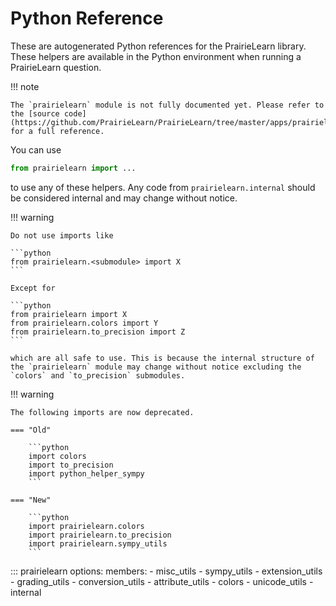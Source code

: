 # Python Reference

These are autogenerated Python references for the PrairieLearn library. These helpers are available in the Python environment when running a PrairieLearn question.

!!! note

    The `prairielearn` module is not fully documented yet. Please refer to the [source code](https://github.com/PrairieLearn/PrairieLearn/tree/master/apps/prairielearn/python/prairielearn) for a full reference.

You can use

```python
from prairielearn import ...
```

to use any of these helpers. Any code from `prairielearn.internal` should be considered internal and may change without notice.

!!! warning

    Do not use imports like

    ```python
    from prairielearn.<submodule> import X
    ```

    Except for

    ```python
    from prairielearn import X
    from prairielearn.colors import Y
    from prairielearn.to_precision import Z
    ```

    which are all safe to use. This is because the internal structure of the `prairielearn` module may change without notice excluding the `colors` and `to_precision` submodules.

!!! warning

    The following imports are now deprecated.

    === "Old"

        ```python
        import colors
        import to_precision
        import python_helper_sympy
        ```

    === "New"

        ```python
        import prairielearn.colors
        import prairielearn.to_precision
        import prairielearn.sympy_utils
        ```

<!-- prettier-ignore -->
::: prairielearn
    options:
        members:
            - misc_utils
            - sympy_utils
            - extension_utils
            - grading_utils
            - conversion_utils
            - attribute_utils
            - colors
            - unicode_utils
            - internal

